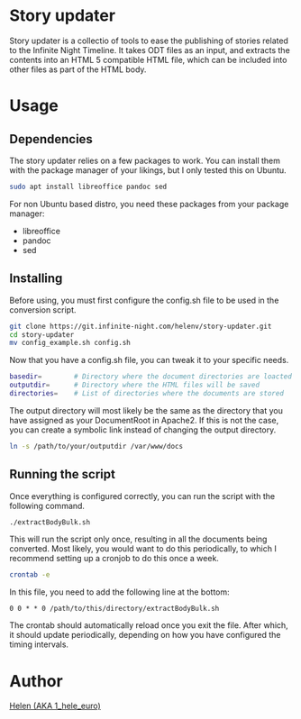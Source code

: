 # Story updater

Story updater is a collectio of tools to ease the publishing of stories related to the Infinite Night Timeline. It takes ODT files as an input, and extracts the contents into an HTML 5 compatible HTML file, which can be included into other files as part of the HTML body.

# Usage

## Dependencies

The story updater relies on a few packages to work. You can install them with the package manager of your likings, but I only tested this on Ubuntu.
```bash
sudo apt install libreoffice pandoc sed
```

For non Ubuntu based distro, you need these packages from your package manager:
- libreoffice
- pandoc
- sed

## Installing

Before using, you must first configure the config.sh file to be used in the conversion script.
```bash
git clone https://git.infinite-night.com/helenv/story-updater.git
cd story-updater
mv config_example.sh config.sh
```

Now that you have a config.sh file, you can tweak it to your specific needs.
```bash
basedir=        # Directory where the document directories are loacted
outputdir=      # Directory where the HTML files will be saved
directories=    # List of directories where the documents are stored
```

The output directory will most likely be the same as the directory that you have assigned as your DocumentRoot in Apache2. If this is not the case, you can create a symbolic link instead of changing the output directory.
```bash
ln -s /path/to/your/outputdir /var/www/docs
```

## Running the script

Once everything is configured correctly, you can run the script with the following command.
```bash
./extractBodyBulk.sh
```

This will run the script only once, resulting in all the documents being converted. Most likely, you would want to do this periodically, to which I recommend setting up a cronjob to do this once a week.
```bash
crontab -e
```

In this file, you need to add the following line at the bottom:
```
0 0 * * 0 /path/to/this/directory/extractBodyBulk.sh
```

The crontab should automatically reload once you exit the file. After which, it should update periodically, depending on how you have configured the timing intervals.

# Author

[Helen (AKA 1_hele_euro)](https://git.infinite-night.com/helenv)